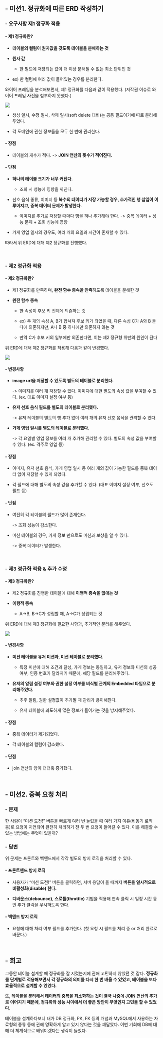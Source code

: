 ## - 미션1. 정규화에 따른 ERD 작성하기

### - 요구사항 제1 정규화 적용

#### - 제1 정규화란?

- **테이블의 컬럼이 원자값을 갖도록 테이블을 분해하는 것**

- **원자 값**

    - 한 필드에 저장되는 값이 더 이상 분해될 수 없는 최소 단위인 것

- ex) 한 컬럼에 여러 값이 들어있는 경우를 분리한다.

와이어 프레임을 분석해보면서, 제1 정규화를 다음과 같이 적용했다.
(저작권 이슈로 와이어 프레임 사진을 첨부하지 못했다.)

![](https://velog.velcdn.com/images/sm011212/post/66a08221-18e1-432c-b26a-584ea4f7f0b2/image.png)

- 생성 일시, 수정 일시, 삭제 일시(soft delete 대비)는 공통 필드이기에 따로 분리해 두었다.

- 각 도메인에 관한 정보들을 모두 한 번에 관리한다.


#### - 장점

- 테이블의 개수가 적다. -> **JOIN 연산의 횟수가 적어진다.**

#### - 단점

- **하나의 테이블 크기가 너무 커진다.**

    - 조회 시 성능에 영향을 끼친다.

- 선호 음식 종류, 이미지 등 **복수의 데이터가 저장 가능할 경우, 추가적인 행 삽입이 이루어지고, 중복 데이터 문제가 발생한다.**

    - 이미지를 추가로 저장할 때마다 행을 하나 추가해야 한다. -> 중복 데이터 + 성능 문제 + 조회 성능에 영향

- 가게 영업 일시의 경우도, 여러 개의 요일과 시간이 존재할 수 있다.

따라서 위 ERD에 대해 제2 정규화를 진행했다.

<br>

### - 제2 정규화 적용

#### - 제2 정규화란?

- 제1 정규화를 만족하며, **완전 함수 종속을 만족**하도록 테이블을 분해한 것

- **완전 함수 종속**

    - 한 속성이 후보 키 전체에 의존하는 것

    - ex) 두 개의 속성 A, B가 합쳐져 후보 키가 되었을 때, 다른 속성 C가 A와 B 둘 다에 의존하지만, A나 B 중 하나에만 의존하지 않는 것

    - 만약 C가 후보 키의 일부에만 의존한다면, 이는 제2 정규형 위반의 원인이 된다

위 ERD에 대해 제2 정규화를 적용해 다음과 같이 변경했다.

![](https://velog.velcdn.com/images/sm011212/post/6930ce79-378a-4e16-90d1-562be6490164/image.png)


#### - 변경사항

- **image url을 저장할 수 있도록 별도의 테이블로 분리했다.**

  -> 이미지를 여러 개 저장할 수 있다. 이미지에 대한 별도의 속성 값을 부여할 수 있다. (ex. 대표 이미지 설정 여부 등)

- **유저 선호 음식 필드를 별도의 테이블로 분리했다.**

  -> 유저 테이블의 별도의 행 추가 없이 여러 개의 유저 선호 음식을 관리할 수 있다.

- **가게 영업 일시를 별도의 테이블로 분리했다.**

  -> 각 요일별 영업 정보를 여러 개 추가해 관리할 수 있다. 별도의 속성 값을 부여할 수 있다. (ex. 격주로 영업 등)

#### - 장점

- 이미지, 유저 선호 음식, 가게 영업 일시 등 여러 개의 값이 가능한 필드를 중복 데이터 없이 저장할 수 있게 되었다.

- 각 필드에 대해 별도의 속성 값을 추가할 수 있다. (대표 이미지 설정 여부, 선호도 필드 등)

#### - 단점

- 여전히 각 테이블의 필드가 많이 존재한다.

  -> 조회 성능이 감소한다.

- 미션 테이블의 경우, 가게 정보 만으로도 미션과 보상을 알 수 있다.

  -> 중복 데이터가 발생한다.

<br>

### - 제3 정규화 적용 & 추가 수정

#### - 제3 정규화란?

- 제2 정규화를 진행한 테이블에 대해 **이행적 종속을 없애는 것**

- **이행적 종속**

    - A->B, B->C가 성립할 때, A->C가 성립되는 것

위 ERD에 대해 제3 정규화에 필요한 사항과, 추가적인 분리를 해주었다.

![](https://velog.velcdn.com/images/sm011212/post/01caba6f-4433-44ef-94f4-6c54512e9f22/image.png)

#### - 변경사항

- **미션 테이블을 유저 미션과, 미션 테이블로 분리했다.**

    - 특정 미션에 대해 조건과 달성, 가게 정보는 동일하고, 유저 정보와 미션의 성공 여부, 인증 번호가 달라지기 때문에, 해당 필드를 분리해주었다.

- **유저의 알림 설정 여부와 권한 설정 여부를 비식별 관계의 Embedded 타입으로 분리해주었다.**

    - 추후 알림, 권한 설정값이 추가될 때 관리가 용이해진다.

    - 유저 테이블에 과도하게 많은 정보가 들어가는 것을 방지해주었다.

#### - 장점

- 중복 데이터가 제거되었다.

- 각 테이블의 컬럼이 감소했다.

#### - 단점

- join 연산의 양이 더더욱 증가했다.

<br>

## - 미션2. 중복 요청 처리

### - 문제

한 사람이 “미션 도전!” 버튼을 빠르게 여러 번 눌렀을 때 여러 가지 이유(비동기 로직 등)로 요청이 지연되어 완전히 처리하기 전 두 번 요청이 들어갈 수 있다. 이를 해결할 수 있는 방법에는 무엇이 있을까?

### - 답변

위 문제는 프론트와 백엔드에서 각각 별도의 방지 로직을 처리할 수 있다.

#### - 프론트엔드 방지 로직

- 사용자가 “미션 도전!” 버튼을 클릭하면, 서버 응답이 올 때까지 **버튼을 일시적으로 비활성화(disable) 한다.**

- **디바운스(debounce)**, **스로틀(throttle)** 기법을 적용해 연속 클릭 시 일정 시간 동안 추가 클릭을 무시하도록 한다.

#### - 백엔드 방지 로직

- 요청에 대해 처리 여부 필드를 추가한다. (첫 요청 시 필드를 처리 중 or 처리 완료로 바꾼다.)

<br>

## - 회고

그동안 테이블 설계할 때 정규화를 잘 지켰는지에 관해 고민하지 않았던 것 같다. **정규화를 단계별로 적용해보면서 각 정규화의 의미를 다시 한 번 배울 수 있었고, 테이블을 보다 효율적으로 설계할 수 있었다.**

또, **테이블을 분리해서 데이터의 중복을 최소화하는 것이 결국 나중에 JOIN 연산의 추가로 이어지기 때문에, 정규화와 성능 사이에서 더 좋은 방안이 무엇인지 고민을 할 수 있었다.**

테이블을 설계하다보니 내가 DB 정규화, PK, FK 등의 개념과 MySQL에서 사용하는 자료형의 종류 등에 관해 명확하게 알고 있지 않다는 것을 깨달았다. 이번 기회에 DB에 대해 더 체계적으로 배워야겠다는 생각이 들었다.

